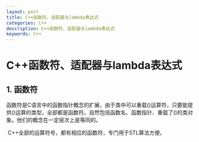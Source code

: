 ```yaml
---
layout: post
title: C++函数符、适配器与lambda表达式
categories: C++
description: C++函数符、适配器与lambda表达式
keywords: C++
---
```


# C++函数符、适配器与lambda表达式

## 1. 函数符

​	函数符是C语言中的函数指针概念的扩展，由于类中可以重载()运算符，只要能提供()运算的类型，全部都是函数符。自然包括函数名、函数指针、重载了()的类对象。他们的概念在一定层次上是等同的。

​	 C++全部的运算符号，都有相应的函数符，专门用于STL算法方便。